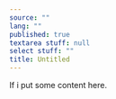 ```yaml
---
source: ""
lang: ""
published: true
textarea stuff: null
select stuff: ""
title: Untitled
---
```

If i put some content here.
